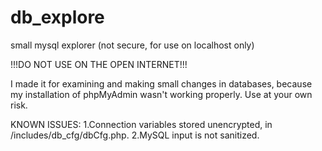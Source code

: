 db_explore
==========

small mysql explorer (not secure, for use on localhost only)

!!!DO NOT USE ON THE OPEN INTERNET!!!

I made it for examining and making small changes in databases, because my installation of phpMyAdmin wasn't working properly.
Use at your own risk.

KNOWN ISSUES:
1.Connection variables stored unencrypted, in /includes/db_cfg/dbCfg.php.
2.MySQL input is not sanitized.
